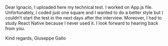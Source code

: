 Dear Ignacio,
I uploaded here my technical test. I worked on App.js file.
Unfortunately, I coded just one square and I wanted to do a better style but I couldn’t start the test in the next days after the interview. Moreover, I had to study React Native because I never used it.
I look forward to hearing back from you.

Kind regards,
Giuseppe Gallo
